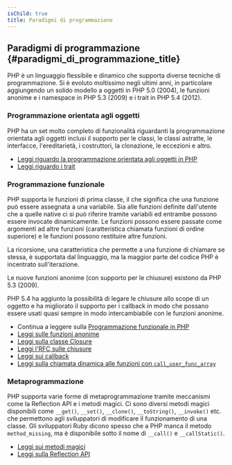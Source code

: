 ```yaml
---
isChild: true
title: Paradigmi di programmazione
---
```


## Paradigmi di programmazione {#paradigmi_di_programmazione_title}

PHP è un linguaggio flessibile e dinamico che supporta diverse tecniche di
programmazione. Si è evoluto moltissimo negli ultimi anni, in particolare
aggiungendo un solido modello a oggetti in PHP 5.0 (2004), le funzioni anonime
e i namespace in PHP 5.3 (2009) e i trait in PHP 5.4 (2012).

### Programmazione orientata agli oggetti

PHP ha un set molto completo di funzionalità riguardanti la programmazione
orientata agli oggetti inclusi il supporto per le classi, le classi astratte,
le interfacce, l'ereditarietà, i costruttori, la clonazione, le eccezioni e
altro.

* [Leggi riguardo la programmazione orientata agli oggetti in PHP][oop]
* [Leggi riguardo i trait][traits]

### Programmazione funzionale

PHP supporta le funzioni di prima classe, il che significa che una funzione può
essere assegnata a una variabile. Sia alle funzioni definite dall'utente che
a quelle native ci si può riferire tramite variabili ed entrambe possono essere
invocate dinamicamente. Le funzioni possono essere passate come argomenti ad
altre funzioni (caratteristica chiamata funzioni di ordine superiore) e le
funzioni possono restituire altre funzioni.

La ricorsione, una caratteristica che permette a una funzione di chiamare se
stessa, è supportata dal linguaggio, ma la maggior parte del codice PHP è
incentrato sull'iterazione.

Le nuove funzioni anonime (con supporto per le chiusure) esistono da PHP 5.3
(2009).

PHP 5.4 ha aggiunto la possibilità di legare le chiusure allo scope di un
oggetto e ha migliorato il supporto per i callback in modo che possano essere
usati quasi sempre in modo intercambiabile con le funzioni anonime.

* Continua a leggere sulla [Programmazione funzionale in PHP](/pages/Functional-Programming.html)
* [Leggi sulle funzioni anonime][anonymous-functions]
* [Leggi sulla classe Closure][closure-class]
* [Leggi l'RFC sulle chiusure][closures-rfc]
* [Leggi sui callback][callables]
* [Leggi sulla chiamata dinamica alle funzioni con `call_user_func_array`][call-user-func-array]

### Metaprogrammazione

PHP supporta varie forme di metaprogrammazione tramite meccanismi come la
Reflection API e i metodi magici. Ci sono diversi metodi magici disponibili come
`__get()`, `__set()`, `__clone()`, `__toString()`, `__invoke()` etc. che
permettono agli sviluppatori di modificare il funzionamento di una classe. Gli
sviluppatori Ruby dicono spesso che a PHP manca il metodo `method_missing`, ma
è disponibile sotto il nome di `__call()` e `__callStatic()`.

* [Leggi sui metodi magici][magic-methods]
* [Leggi sulla Reflection API][reflection]

[namespaces]: http://php.net/manual/it/language.namespaces.php
[overloading]: http://php.net/manual/it/language.oop5.overloading.php
[oop]: http://www.php.net/manual/it/language.oop5.php
[anonymous-functions]: http://www.php.net/manual/it/functions.anonymous.php
[closure-class]: http://php.net/manual/it/class.closure.php
[callables]: http://php.net/manual/it/language.types.callable.php
[magic-methods]: http://php.net/manual/it/language.oop5.magic.php
[reflection]: http://www.php.net/manual/it/intro.reflection.php
[traits]: http://www.php.net/traits
[call-user-func-array]: http://php.net/manual/it/function.call-user-func-array.php
[closures-rfc]: https://wiki.php.net/rfc/closures
